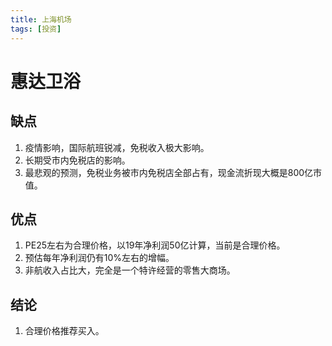 ```yaml
---
title: 上海机场
tags: [投资]
---
```

# 惠达卫浴

## 缺点
1. 疫情影响，国际航班锐减，免税收入极大影响。
2. 长期受市内免税店的影响。
3. 最悲观的预测，免税业务被市内免税店全部占有，现金流折现大概是800亿市值。

## 优点
1. PE25左右为合理价格，以19年净利润50亿计算，当前是合理价格。
2. 预估每年净利润仍有10%左右的增幅。
3. 非航收入占比大，完全是一个特许经营的零售大商场。


## 结论
1. 合理价格推荐买入。
